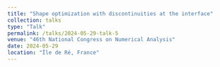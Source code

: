 ```yaml
---
title: "Shape optimization with discontinuities at the interface"
collection: talks
type: "Talk"
permalink: /talks/2024-05-29-talk-5
venue: "46th National Congress on Numerical Analysis"
date: 2024-05-29
location: "Île de Ré, France"
---
```



